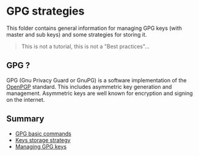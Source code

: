 # GPG strategies

This folder contains general information for managing GPG keys (with master and sub keys) and some strategies for storing it.

> This is not a tutorial, this is not a "Best practices"...

## GPG ?

GPG (Gnu Privacy Guard or GnuPG) is a software implementation of the [OpenPGP](https://www.openpgp.org) standard.
This includes asymmetric key generation and management. Asymmetric keys are well known for encryption and signing on the internet.

## Summary

* [GPG basic commands](basic_commands.md)
* [Keys storage strategy](storage_strategy.md)
* [Managing GPG keys](managing_keys.md)